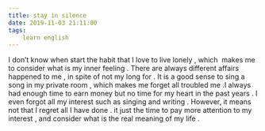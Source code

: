 ```yaml
---
title: stay in silence
date: 2019-11-03 21:11:00
tags:
    learn english
---
```

I don’t know when start the habit that I love to live lonely , which  makes me to consider what is my inner feeling . There are always different affairs happened to me , in spite of not my long for . It is a good sense to sing a song in my private room , which makes me forget all troubled me .I always had enough time to earn money but no time for my heart in the past years . I even forgot all my interest such as singing and writing . However, it means not that I regret all I have done . it just the time to pay more attention to my interest , and consider what is the real meaning of my life .     